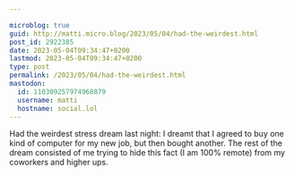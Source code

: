 ```yaml
---

microblog: true
guid: http://matti.micro.blog/2023/05/04/had-the-weirdest.html
post_id: 2922385
date: 2023-05-04T09:34:47+0200
lastmod: 2023-05-04T09:34:47+0200
type: post
permalink: /2023/05/04/had-the-weirdest.html
mastodon:
  id: 110309257974968879
  username: matti
  hostname: social.lol
---
```

Had the weirdest stress dream last night: I dreamt that I agreed to buy one kind of computer for my new job, but then bought another. The rest of the dream consisted of me trying to hide this fact (I am 100% remote) from my coworkers and higher ups.
